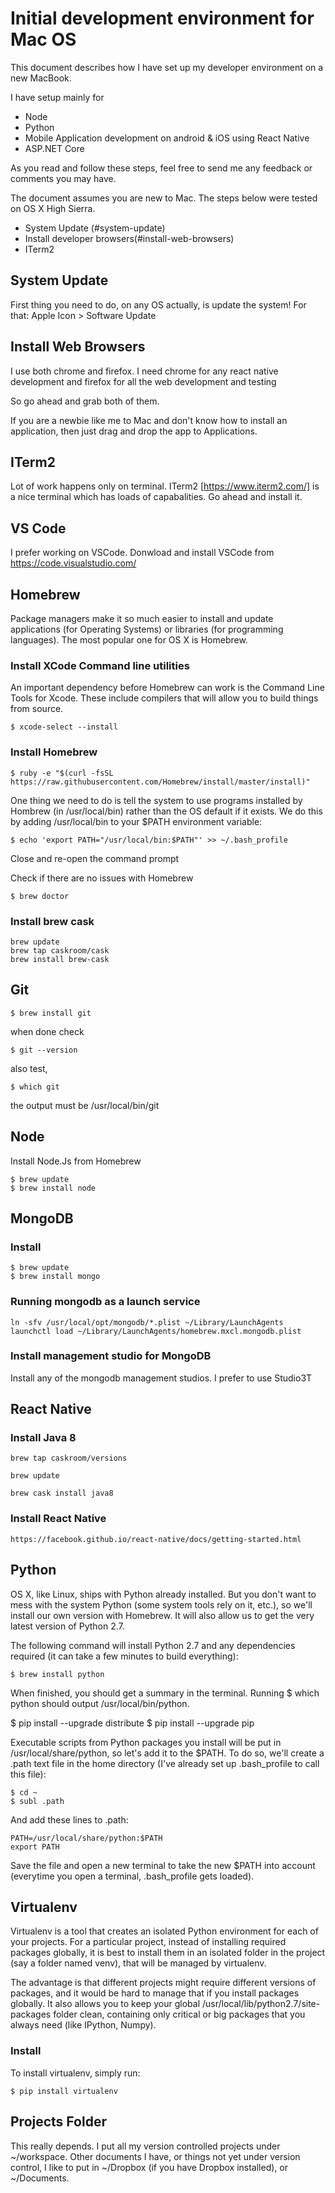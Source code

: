 # Initial development environment for Mac OS

This document describes how I have set up my developer environment on a new MacBook. 

I have setup mainly for 
- Node 
- Python 
- Mobile Application development on android & iOS using React Native
- ASP.NET Core

As you read and follow these steps, feel free to send me any feedback or comments you may have.

The document assumes you are new to Mac. The steps below were tested on OS X High Sierra.

- System Update (#system-update)
- Install developer browsers(#install-web-browsers)
- ITerm2

## System Update 

First thing you need to do, on any OS actually, is update the system! For that: Apple Icon > Software Update

## Install Web Browsers 

I use both chrome and firefox. I need chrome for any react native development and firefox for all the web development and testing

So go ahead and grab both of them. 

If you are a newbie like me to Mac and don't know how to install an application, then just drag and drop the app to Applications.

## ITerm2 
Lot of work happens only on terminal. ITerm2 [https://www.iterm2.com/] is a nice terminal which has loads of capabalities. Go ahead and install it.

## VS Code
I prefer working on VSCode. Donwload and install VSCode from https://code.visualstudio.com/

## Homebrew

Package managers make it so much easier to install and update applications (for Operating Systems) or libraries (for programming languages). The most popular one for OS X is Homebrew.

### Install XCode Command line utilities
An important dependency before Homebrew can work is the Command Line Tools for Xcode. These include compilers that will allow you to build things from source.

    $ xcode-select --install

### Install Homebrew
    
    $ ruby -e "$(curl -fsSL https://raw.githubusercontent.com/Homebrew/install/master/install)"

One thing we need to do is tell the system to use programs installed by Hombrew (in /usr/local/bin) rather than the OS default if it exists. We do this by adding /usr/local/bin to your $PATH environment variable:

    $ echo 'export PATH="/usr/local/bin:$PATH"' >> ~/.bash_profile

Close and re-open the command prompt

Check if there are no issues with Homebrew

    $ brew doctor

### Install brew cask

    brew update
    brew tap caskroom/cask
    brew install brew-cask

## Git

    $ brew install git

when done check 

    $ git --version

also test,

    $ which git

the output must be /usr/local/bin/git


## Node

Install Node.Js from Homebrew

    $ brew update
    $ brew install node

## MongoDB

### Install

    $ brew update
    $ brew install mongo

### Running mongodb as a launch service

    ln -sfv /usr/local/opt/mongodb/*.plist ~/Library/LaunchAgents
    launchctl load ~/Library/LaunchAgents/homebrew.mxcl.mongodb.plist

### Install management studio for MongoDB
Install any of the mongodb management studios. I prefer to use Studio3T


## React Native 

### Install Java 8

    
    brew tap caskroom/versions

    brew update

    brew cask install java8

### Install React Native

    https://facebook.github.io/react-native/docs/getting-started.html

## Python

OS X, like Linux, ships with Python already installed. But you don't want to mess with the system Python (some system tools rely on it, etc.), so we'll install our own version with Homebrew. It will also allow us to get the very latest version of Python 2.7.

The following command will install Python 2.7 and any dependencies required (it can take a few minutes to build everything):

    $ brew install python

When finished, you should get a summary in the terminal. Running $ which python should output /usr/local/bin/python.

$ pip install --upgrade distribute
$ pip install --upgrade pip

Executable scripts from Python packages you install will be put in /usr/local/share/python, so let's add it to the $PATH. To do so, we'll create a .path text file in the home directory (I've already set up .bash_profile to call this file):

    $ cd ~
    $ subl .path

And add these lines to .path:

    PATH=/usr/local/share/python:$PATH
    export PATH

Save the file and open a new terminal to take the new $PATH into account (everytime you open a terminal, .bash_profile gets loaded).


## Virtualenv

Virtualenv is a tool that creates an isolated Python environment for each of your projects. For a particular project, instead of installing required packages globally, it is best to install them in an isolated folder in the project (say a folder named venv), that will be managed by virtualenv.

The advantage is that different projects might require different versions of packages, and it would be hard to manage that if you install packages globally. It also allows you to keep your global /usr/local/lib/python2.7/site-packages folder clean, containing only critical or big packages that you always need (like IPython, Numpy).

### Install 

To install virtualenv, simply run:

    $ pip install virtualenv

## Projects Folder

This really depends. I put all my version controlled projects under ~/workspace. 
Other documents I have, or things not yet under version control, I like to put in ~/Dropbox (if you have Dropbox installed), or ~/Documents.